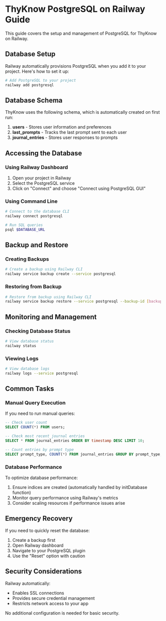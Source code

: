 # ThyKnow PostgreSQL on Railway Guide

This guide covers the setup and management of PostgreSQL for ThyKnow on Railway.

## Database Setup

Railway automatically provisions PostgreSQL when you add it to your project. Here's how to set it up:

```bash
# Add PostgreSQL to your project
railway add postgresql
```

## Database Schema

ThyKnow uses the following schema, which is automatically created on first run:

1. **users** - Stores user information and preferences
2. **last_prompts** - Tracks the last prompt sent to each user
3. **journal_entries** - Stores user responses to prompts

## Accessing the Database

### Using Railway Dashboard

1. Open your project in Railway
2. Select the PostgreSQL service
3. Click on "Connect" and choose "Connect using PostgreSQL GUI"

### Using Command Line

```bash
# Connect to the database CLI
railway connect postgresql

# Run SQL queries
psql $DATABASE_URL
```

## Backup and Restore

### Creating Backups

```bash
# Create a backup using Railway CLI
railway service backup create --service postgresql
```

### Restoring from Backup

```bash
# Restore from backup using Railway CLI
railway service backup restore --service postgresql --backup-id [backup-id]
```

## Monitoring and Management

### Checking Database Status

```bash
# View database status
railway status
```

### Viewing Logs

```bash
# View database logs
railway logs --service postgresql
```

## Common Tasks

### Manual Query Execution

If you need to run manual queries:

```sql
-- Check user count
SELECT COUNT(*) FROM users;

-- Check most recent journal entries
SELECT * FROM journal_entries ORDER BY timestamp DESC LIMIT 10;

-- Count entries by prompt type
SELECT prompt_type, COUNT(*) FROM journal_entries GROUP BY prompt_type;
```

### Database Performance

To optimize database performance:

1. Ensure indices are created (automatically handled by initDatabase function)
2. Monitor query performance using Railway's metrics
3. Consider scaling resources if performance issues arise

## Emergency Recovery

If you need to quickly reset the database:

1. Create a backup first
2. Open Railway dashboard
3. Navigate to your PostgreSQL plugin
4. Use the "Reset" option with caution

## Security Considerations

Railway automatically:
- Enables SSL connections
- Provides secure credential management
- Restricts network access to your app

No additional configuration is needed for basic security.